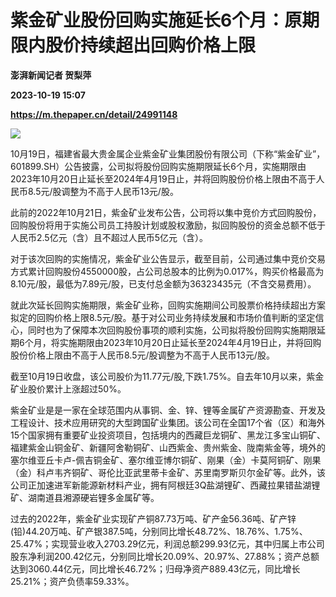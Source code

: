 # 紫金矿业股份回购实施延长6个月：原期限内股价持续超出回购价格上限
**澎湃新闻记者 贺梨萍**

**2023-10-19 15:07**

**https://m.thepaper.cn/detail/24991148**

![](https://imagecloud.thepaper.cn/thepaper/image/274/802/702.jpg)

10月19日，福建省最大贵金属企业紫金矿业集团股份有限公司（下称“紫金矿业”，601899.SH）公告披露，公司拟将股份回购实施期限延长6个月，实施期限由2023年10月20日止延长至2024年4月19日止，并将回购股份价格上限由不高于人民币8.5元/股调整为不高于人民币13元/股。

此前的2022年10月21日，紫金矿业发布公告，公司将以集中竞价方式回购股份，回购股份将用于实施公司员工持股计划或股权激励，拟回购股份的资金总额不低于人民币2.5亿元（含）且不超过人民币5亿元（含）。

对于该次回购的实施情况，紫金矿业公告显示，截至目前，公司通过集中竞价交易方式累计回购股份4550000股，占公司总股本的比例为0.017%，购买价格最高为8.10元/股，最低为7.89元/股，已支付总金额为36323435元（不含交易费用）。

就此次延长回购实施期限，紫金矿业称，回购实施期间公司股票价格持续超出方案拟定的回购价格上限8.5元/股。基于对公司业务持续发展和市场价值判断的坚定信心，同时也为了保障本次回购股份事项的顺利实施，公司拟将股份回购实施期限延期6个月，将实施期限由2023年10月20日止延长至2024年4月19日止，并将回购股份价格上限由不高于人民币8.5元/股调整为不高于人民币13元/股。

截至10月19日收盘，该公司股价为11.77元/股,下跌1.75%。自去年10月以来，紫金矿业股价累计上涨超过50%。

紫金矿业是是一家在全球范围内从事铜、金、锌、锂等金属矿产资源勘查、开发及工程设计、技术应用研究的大型跨国矿业集团。该公司在全国17个省（区）和海外15个国家拥有重要矿业投资项目，包括境内的西藏巨龙铜矿、黑龙江多宝山铜矿、福建紫金山铜金矿、新疆阿舍勒铜矿、山西紫金、贵州紫金、陇南紫金等，境外的塞尔维亚丘卡卢-佩吉铜金矿、塞尔维亚博尔铜矿、刚果（金）卡莫阿铜矿、刚果（金）科卢韦齐铜矿、哥伦比亚武里蒂卡金矿、苏里南罗斯贝尔金矿等。此外，该公司正加速进军新能源新材料产业，拥有阿根廷3Q盐湖锂矿、西藏拉果错盐湖锂矿、湖南道县湘源硬岩锂多金属矿等。

过去的2022年，紫金矿业实现矿产铜87.73万吨、矿产金56.36吨、矿产锌(铅)44.20万吨、矿产银387.5吨，分别同比增长48.72%、18.76%、1.75%、25.47%；实现营业收入2703.29亿元，利润总额299.93亿元，其中归属上市公司股东净利润200.42亿元，分别同比增长20.09%、20.97%、27.88%；资产总额达到3060.44亿元，同比增长46.72%；归母净资产889.43亿元，同比增长25.21%；资产负债率59.33%。